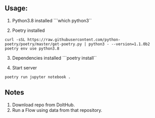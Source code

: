 ## Usage:

1. Python3.8 installed
```which python3``

2. Poetry installed
```
curl -sSL https://raw.githubusercontent.com/python-poetry/poetry/master/get-poetry.py | python3 - --version=1.1.0b2
poetry env use python3.8
```

3. Dependencies installed
```poetry install``

4. Start server
```
poetry run jupyter notebook .
```

## Notes

1. Download repo from DoltHub.
2. Run a Flow using data from that repository.
